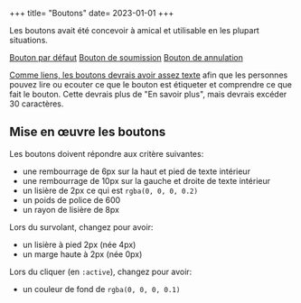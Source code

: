 +++
title= "Boutons"
date= 2023-01-01
+++

Les boutons avait été concevoir à amical et utilisable en les plupart situations.

<section class="sandbox">
	<a href="#" class="btn">Bouton par défaut</a>
	<a href="#" class="btn submit">Bouton de soumission</a>
	<a href="#" class="btn cancel">Bouton de annulation</a>
</section>

[Comme liens, les boutons devrais avoir assez texte](/meta/design/links) afin que les personnes pouvez lire ou ecouter ce que le bouton est étiqueter et comprendre ce que fait le bouton. Cette devrais plus de "En savoir plus", mais devrais excéder 30 caractères.

## Mise en œuvre les boutons
Les boutons doivent répondre aux critère suivantes:
  - une rembourrage de 6px sur la haut et pied de texte intérieur
  - une rembourrage de 10px sur la gauche et droite de texte intérieur
  - un lisière de 2px ce qui est `rgba(0, 0, 0, 0.2)`
  - un poids de police de 600
  - un rayon de lisière de 8px

Lors du survolant, changez pour avoir:
  - un lisière à pied 2px (née 4px)
  - un marge haute à 2px (née 0px)

Lors du cliquer (en `:active`), changez pour avoir:
  - un couleur de fond de `rgba(0, 0, 0, 0.1)`
